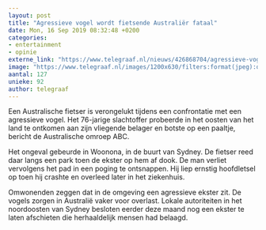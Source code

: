 ```yaml
---
layout: post
title: "Agressieve vogel wordt fietsende Australiër fataal"
date: Mon, 16 Sep 2019 08:32:48 +0200
categories: 
- entertainment 
- opinie 
externe_link: "https://www.telegraaf.nl/nieuws/426868704/agressieve-vogel-wordt-fietsende-australier-fataal"
image: "https://www.telegraaf.nl/images/1200x630/filters:format(jpeg):quality(80)/cdn-kiosk-api.telegraaf.nl/e4d84a66-d84b-11e9-8f10-02d1dbdc35d1.jpg"
aantal: 127
unieke: 92
author: telegraaf
---
```


<p class="intro">Een Australische fietser is verongelukt tijdens een confrontatie met een agressieve vogel. Het 76-jarige slachtoffer probeerde in het oosten van het land te ontkomen aan zijn vliegende belager en botste op een paaltje, bericht de Australische omroep ABC.</p> <p>Het ongeval gebeurde in Woonona, in de buurt van Sydney. De fietser reed daar langs een park toen de ekster op hem af dook. De man verliet vervolgens het pad in een poging te ontsnappen. Hij liep ernstig hoofdletsel op toen hij crashte en overleed later in het ziekenhuis.</p><p>Omwonenden zeggen dat in de omgeving een agressieve ekster zit. De vogels zorgen in Australië vaker voor overlast. Lokale autoriteiten in het noordoosten van Sydney besloten eerder deze maand nog een ekster te laten afschieten die herhaaldelijk mensen had belaagd.</p>
